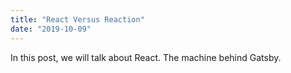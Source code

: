 ```yaml
---
title: "React Versus Reaction"
date: "2019-10-09"
---
```


In this post, we will talk about React. The machine behind Gatsby.
